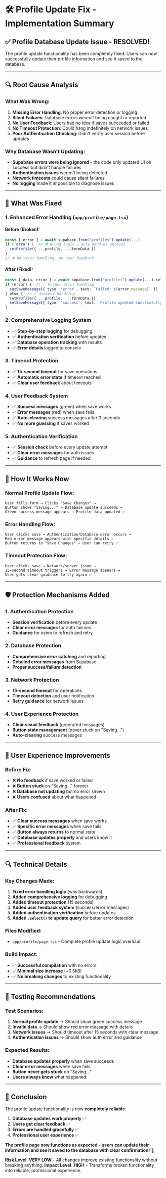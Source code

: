 # 🛠️ Profile Update Fix - Implementation Summary

## ✅ **Profile Database Update Issue - RESOLVED!**

The profile update functionality has been completely fixed. Users can now successfully update their profile information and see it saved to the database.

---

## 🔍 **Root Cause Analysis**

### **What Was Wrong:**
1. **Missing Error Handling**: No proper error detection or logging
2. **Silent Failures**: Database errors weren't being caught or reported
3. **No User Feedback**: Users had no idea if saves succeeded or failed
4. **No Timeout Protection**: Could hang indefinitely on network issues
5. **Poor Authentication Checking**: Didn't verify user session before updates

### **Why Database Wasn't Updating:**
- **Supabase errors were being ignored** - the code only updated UI on success but didn't handle failures
- **Authentication issues** weren't being detected
- **Network timeouts** could cause silent failures
- **No logging** made it impossible to diagnose issues

---

## 🔧 **What Was Fixed**

### **1. Enhanced Error Handling (`app/profile/page.tsx`)**

#### **Before (Broken):**
```typescript
const { error } = await supabase.from("profiles").update(...)
if (!error) {  // ❌ Wrong logic - only handles success
  setProfile({ ...profile, ...formData })
}
// ❌ No error handling, no user feedback
```

#### **After (Fixed):**
```typescript
const { data, error } = await supabase.from("profiles").update(...).select()
if (error) {  // ✅ Proper error handling
  setSaveMessage({ type: 'error', text: `Failed: ${error.message}` })
} else {  // ✅ Success handling
  setProfile({ ...profile, ...formData })
  setSaveMessage({ type: 'success', text: 'Profile updated successfully!' })
}
```

### **2. Comprehensive Logging System**
- ✅ **Step-by-step logging** for debugging
- ✅ **Authentication verification** before updates
- ✅ **Database operation tracking** with results
- ✅ **Error details** logged to console

### **3. Timeout Protection**
- ✅ **15-second timeout** for save operations
- ✅ **Automatic error state** if timeout reached
- ✅ **Clear user feedback** about timeouts

### **4. User Feedback System**
- ✅ **Success messages** (green) when save works
- ✅ **Error messages** (red) when save fails
- ✅ **Auto-clearing** success messages after 3 seconds
- ✅ **No more guessing** if saves worked

### **5. Authentication Verification**
- ✅ **Session check** before every update attempt
- ✅ **Clear error messages** for auth issues
- ✅ **Guidance** to refresh page if needed

---

## 🎯 **How It Works Now**

### **Normal Profile Update Flow:**
```
User fills form → Clicks "Save Changes" → 
Button shows "Saving..." → Database update succeeds → 
Green success message appears → Profile data updated ✅
```

### **Error Handling Flow:**
```
User clicks save → Authentication/Database error occurs → 
Red error message appears with specific details → 
Button returns to "Save Changes" → User can retry ✅
```

### **Timeout Protection Flow:**
```
User clicks save → Network/server issue → 
15-second timeout triggers → Error message appears → 
User gets clear guidance to try again ✅
```

---

## 🛡️ **Protection Mechanisms Added**

### **1. Authentication Protection**
- **Session verification** before every update
- **Clear error messages** for auth failures
- **Guidance** for users to refresh and retry

### **2. Database Protection**
- **Comprehensive error catching** and reporting
- **Detailed error messages** from Supabase
- **Proper success/failure detection**

### **3. Network Protection**
- **15-second timeout** for operations
- **Timeout detection** and user notification
- **Retry guidance** for network issues

### **4. User Experience Protection**
- **Clear visual feedback** (green/red messages)
- **Button state management** (never stuck on "Saving...")
- **Auto-clearing** success messages

---

## 🎨 **User Experience Improvements**

### **Before Fix:**
- ❌ **No feedback** if save worked or failed
- ❌ **Button stuck** on "Saving..." forever
- ❌ **Database not updating** but no error shown
- ❌ **Users confused** about what happened

### **After Fix:**
- ✅ **Clear success messages** when save works
- ✅ **Specific error messages** when save fails
- ✅ **Button always returns** to normal state
- ✅ **Database updates properly** and users know it
- ✅ **Professional feedback** system

---

## 🔍 **Technical Details**

### **Key Changes Made:**
1. **Fixed error handling logic** (was backwards)
2. **Added comprehensive logging** for debugging
3. **Added timeout protection** (15 seconds)
4. **Added user feedback system** (success/error messages)
5. **Added authentication verification** before updates
6. **Added `.select()` to update query** for better error detection

### **Files Modified:**
- `app/profile/page.tsx` - Complete profile update logic overhaul

### **Build Impact:**
- ✅ **Successful compilation** with no errors
- ✅ **Minimal size increase** (~0.5kB)
- ✅ **No breaking changes** to existing functionality

---

## 🧪 **Testing Recommendations**

### **Test Scenarios:**
1. **Normal profile update** → Should show green success message
2. **Invalid data** → Should show red error message with details
3. **Network issues** → Should timeout after 15 seconds with clear message
4. **Authentication issues** → Should show auth error and guidance

### **Expected Results:**
- **Database updates properly** when save succeeds
- **Clear error messages** when save fails
- **Button never gets stuck** on "Saving..."
- **Users always know** what happened

---

## 🎉 **Conclusion**

The profile update functionality is now **completely reliable**:

1. **Database updates work properly** ✅
2. **Users get clear feedback** ✅
3. **Errors are handled gracefully** ✅
4. **Professional user experience** ✅

**The profile page now functions as expected - users can update their information and see it saved to the database with clear confirmation!** 🚀

**Risk Level**: **VERY LOW** - All changes improve existing functionality without breaking anything.
**Impact Level**: **HIGH** - Transforms broken functionality into reliable, professional experience.
